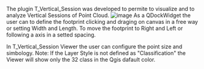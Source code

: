 The plugin T_Vertical_Session was developed to permite to visualize and to analyze Vertical Sessions of Point Cloud.
![image](https://github.com/user-attachments/assets/410f3d14-fd23-46f0-ab9c-1d12bee8d065)
As a QDockWidget the user can to define the footprint clicking and draging on canvas in a free way or setting Width and Length. To move the footprint to Right and Left or following a axis in a setted spacing.

In T_Vertical_Session Viewer the user can configure the point size and simbology.
Note: If the Layer Style is not defined as "Classification" the Viewer will show only the 32 class in the Qgis dafault color.
